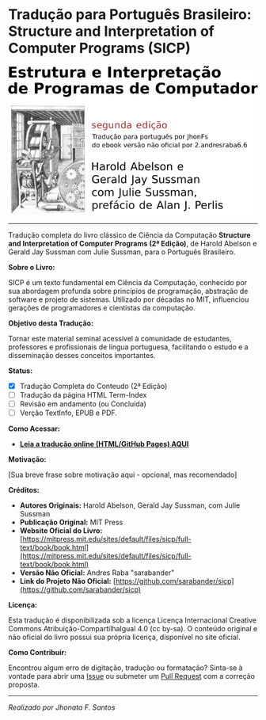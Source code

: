 # Tradução para Português Brasileiro: Structure and Interpretation of Computer Programs (SICP)

![Capa](./html/fig/coverpage.jpg)

---

Tradução completa do livro clássico de Ciência da Computação **Structure and Interpretation of Computer Programs (2ª Edição)**, de Harold Abelson e Gerald Jay Sussman com Julie Sussman, para o Português Brasileiro.

**Sobre o Livro:**

SICP é um texto fundamental em Ciência da Computação, conhecido por sua abordagem profunda sobre princípios de programação, abstração de software e projeto de sistemas. Utilizado por décadas no MIT, influenciou gerações de programadores e cientistas da computação.

**Objetivo desta Tradução:**

Tornar este material seminal acessível à comunidade de estudantes, professores e profissionais de língua portuguesa, facilitando o estudo e a disseminação desses conceitos importantes.

**Status:**

* [X] Tradução Completa do Conteudo (2ª Edição)
* [ ] Tradução da página HTML Term-Index
* [ ] Revisão em andamento (ou Concluída)
* [ ] Verção TextInfo, EPUB e PDF.

**Como Acessar:**

* **[Leia a tradução online (HTML/GitHub Pages) AQUI](https://jhonatafs.github.io/sicp-pt-br/)**

**Motivação:**

[Sua breve frase sobre motivação aqui - opcional, mas recomendado]

**Créditos:**

* **Autores Originais:** Harold Abelson, Gerald Jay Sussman, com Julie Sussman
* **Publicação Original:** MIT Press
* **Website Oficial do Livro:** [https://mitpress.mit.edu/sites/default/files/sicp/full-text/book/book.html](https://mitpress.mit.edu/sites/default/files/sicp/full-text/book/book.html)
* **Versão Não Oficial:** Andres Raba "sarabander"
* **Link do Projeto Não Oficial:** [https://github.com/sarabander/sicp](https://github.com/sarabander/sicp)

**Licença:**

Esta tradução é disponibilizada sob a licença Licença Internacional Creative Commons Atribuição-CompartilhaIgual 4.0 (cc by-sa). O conteúdo original e não oficial do livro possui sua própria licença, disponível no site oficial.

**Como Contribuir:**

Encontrou algum erro de digitação, tradução ou formatação? Sinta-se à vontade para abrir uma [Issue](https://github.com/Jhonatafs/sicp-pt-br/issues) ou submeter um [Pull Request](https://github.com/Jhonatafs/sicp-pt-br/pulls) com a correção proposta.

---

*Realizado por Jhonata F. Santos*
